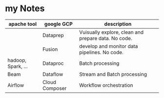 # my Notes

| apache tool        | google GCP     | description                 |
|--------------------|----------------|-----------------------------|
|                    | Dataprep       | Vuisually explore, clean and prepare data. No code. |
|                    | Fusion         | develop and monitor data pipelines. No code. |
| hadoop, Spark, ... | Dataproc       | Batch processing            |
| Beam               | Dataflow       | Stream and Batch processing |
| Airflow            | Cloud Composer | Workflow orchestration      |


